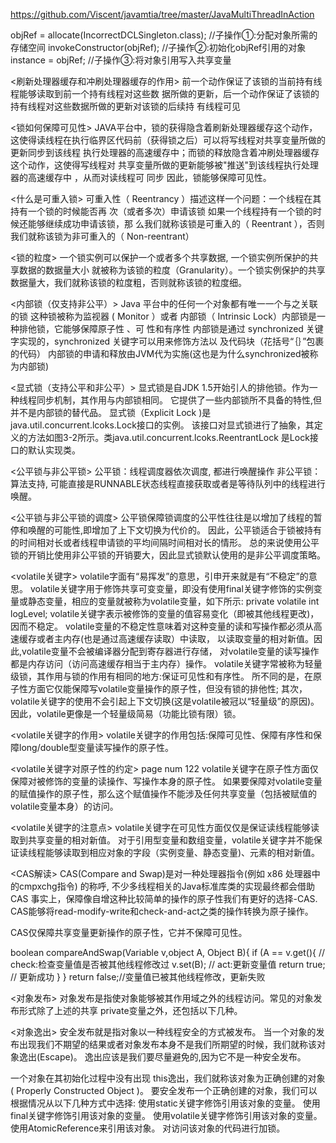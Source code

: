 https://github.com/Viscent/javamtia/tree/master/JavaMultiThreadInAction

objRef = allocate(IncorrectDCLSingleton.class); //子操作①:分配对象所需的存储空间
invokeConstructor(objRef); //子操作②:初始化objRef引用的对象
instance = objRef; //子操作③:将对象引用写入共享变量

<刷新处理器缓存和冲刷处理器缓存的作用>
前一个动作保证了该锁的当前持有线程能够读取到前一个持有线程对这些数
据所做的更新，后一个动作保证了该锁的持有线程对这些数据所做的更新对该锁的后续持
有线程可见

<锁如何保障可见性>
JAVA平台中，锁的获得隐含着刷新处理器缓存这个动作，
这使得读线程在执行临界区代码前（获得锁之后）可以将写线程对共享变量所做的更新同步到该线程
执行处理器的高速缓存中；而锁的释放隐含着冲刷处理器缓存这个动作，这使得写线程对
共享变量所做的更新能够被"推送"到该线程执行处理器的高速缓存中 ，从而对读线程可
同步 因此，锁能够保障可见性。

<什么是可重入锁>
可重入性（ Reentrancy ）描述这样一个问题：一个线程在其持有一个锁的时候能否再
次（或者多次）申请该锁 如果一个线程持有一个锁的时候还能够继续成功申请该锁，那
么我们就称该锁是可重入的（ Reentrant ），否则我们就称该锁为非可重入的（ Non-reentrant）

<锁的粒度>
一个锁实例可以保护一个或者多个共享数据, 一个锁实例所保护的共享数据的数据量大小
就被称为该锁的粒度（Granularity）。一个锁实例保护的共享数据量大，我们就称该锁的粒度粗，否则就称该锁的粒度细。

<内部锁（仅支持非公平）>
Java 平台中的任何一个对象都有唯一一个与之关联的锁 这种锁被称为监视器
( Monitor ）或者 内部锁（ Intrinsic Lock）内部锁是一种排他锁，它能够保障原子性 、可
性和有序性
内部锁是通过 synchronized 关键字实现的，synchronized 关键字可以用来修饰方法以
及代码块（花括号“｛｝”包裹的代码）
内部锁的申请和释放由JVM代为实施(这也是为什么synchronized被称为内部锁)

<显式锁（支持公平和非公平）>
显式锁是自JDK 1.5开始引人的排他锁。作为一种线程同步机制，其作用与内部锁相同。
它提供了一些内部锁所不具备的特性,但并不是内部锁的替代品。
显式锁（Explicit Lock )是java.util.concurrent.lcoks.Lock接口的实例。
该接口对显式锁进行了抽象，其定义的方法如图3-2所示。类java.util.concurrent.lcoks.ReentrantLock 是Lock接口的默认实现类。

<公平锁与非公平锁>
公平锁：线程调度器依次调度, 都进行唤醒操作
非公平锁：算法支持, 可能直接是RUNNABLE状态线程直接获取或者是等待队列中的线程进行唤醒。

<公平锁与非公平锁的调度>
公平锁保障锁调度的公平性往往是以增加了线程的暂停和唤醒的可能性,即增加了上下文切换为代价的。
因此，公平锁适合于锁被持有的时间相对长或者线程申请锁的平均间隔时间相对长的情形。
总的来说使用公平锁的开销比使用非公平锁的开销要大，因此显式锁默认使用的是非公平调度策略。

<volatile关键字>
volatile字面有“易挥发”的意思，引申开来就是有“不稳定”的意思。
volatile关键字用于修饰共享可变变量，即没有使用final关键字修饰的实例变量或静态变量，相应的变量就被称为volatile变量，如下所示:
private volatile int logLevel;
volatile关键字表示被修饰的变量的值容易变化（即被其他线程更改)，因而不稳定。
volatile变量的不稳定性意味着对这种变量的读和写操作都必须从高速缓存或者主内存(也是通过高速缓存读取）中读取，
以读取变量的相对新值。因此,volatile变量不会被编译器分配到寄存器进行存储，
对volatile变量的读写操作都是内存访问（访问高速缓存相当于主内存）操作。
volatile关键字常被称为轻量级锁，其作用与锁的作用有相同的地方:保证可见性和有序性。
所不同的是，在原子性方面它仅能保障写volatile变量操作的原子性，但没有锁的排他性;
其次，volatile关键字的使用不会引起上下文切换(这是volatile被冠以“轻量级”的原因)。
因此，volatile更像是一个轻量级简易（功能比锁有限）锁。

<volatile关键字的作用>
volatile关键字的作用包括:保障可见性、保障有序性和保障long/double型变量读写操作的原子性。

<volatile关键字对原子性的约定>
page num 122
volatile关键字在原子性方面仅保障对被修饰的变量的读操作、写操作本身的原子性。
如果要保障对volatile变量的赋值操作的原子性，那么这个赋值操作不能涉及任何共享变量（包括被赋值的volatile变量本身）的访问。

<volatile关键字的注意点>
volatile关键字在可见性方面仅仅是保证读线程能够读取到共享变量的相对新值。
对于引用型变量和数组变量，volatile关键字并不能保证读线程能够读取到相应对象的字段（实例变量、静态变量)、元素的相对新值。

<CAS解读>
CAS(Compare and Swap)是对一种处理器指令(例如 x86 处理器中的cmpxchg指令)
的称呼, 不少多线程相关的Java标准库类的实现最终都会借助CAS
事实上，保障像自增这种比较简单的操作的原子性我们有更好的选择-CAS.
CAS能够将read-modify-write和check-and-act之类的操作转换为原子操作。

CAS仅保障共享变量更新操作的原子性，它并不保障可见性。

boolean compareAndSwap(Variable v,object A, Object B){
    if (A == v.get(){   // check:检查变量值是否被其他线程修改过
        v.set(B); // act:更新变量值
        return true; // 更新成功
    }
}
return false;//变量值已被其他线程修改，更新失败

<对象发布>
对象发布是指使对象能够被其作用域之外的线程访问。常见的对象发布形式除了上述的共享 private变量之外，还包括以下几种。

<对象逸出>
安全发布就是指对象以一种线程安全的方式被发布。
当一个对象的发布出现我们不期望的结果或者对象发布本身不是我们所期望的时候，我们就称该对象逸出(Escape)。
逸出应该是我们要尽量避免的,因为它不是一种安全发布。

一个对象在其初始化过程中没有出现 this逸出，我们就称该对象为正确创建的对象( Properly Constructed Object )。
要安全发布一个正确创建的对象，我们可以根据情况从以下几种方式中选择:
使用static关键字修饰引用该对象的变量。
使用final关键字修饰引用该对象的变量。
使用volatile关键字修饰引用该对象的变量。
使用AtomicReference来引用该对象。
对访问该对象的代码进行加锁。



